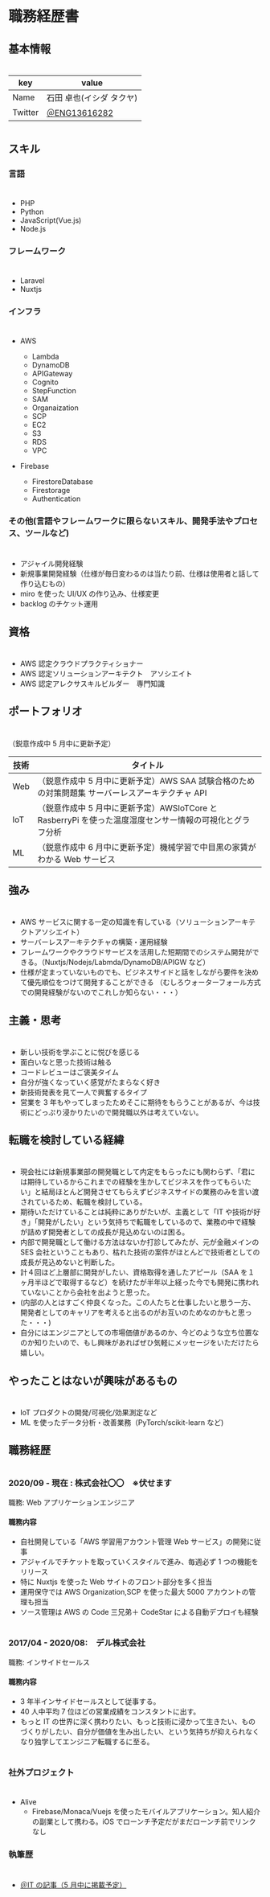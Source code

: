 # 職務経歴書


## 基本情報

#

| key     | value                                            |
| ------- | ------------------------------------------------ |
| Name    | 石田 卓也(イシダ タクヤ)                         |
| Twitter | [＠ENG13616282](https://twitter.com/ENG13616282) |

#

## スキル

### 言語

#

- PHP
- Python
- JavaScript(Vue.js)
- Node.js

### フレームワーク

#

- Laravel
- Nuxtjs

### インフラ

#

- AWS

  - Lambda
  - DynamoDB
  - APIGateway
  - Cognito
  - StepFunction
  - SAM
  - Organaization
  - SCP
  - EC2
  - S3
  - RDS
  - VPC

- Firebase
  - FirestoreDatabase
  - Firestorage
  - Authentication

### その他(言語やフレームワークに限らないスキル、開発手法やプロセス、ツールなど)

#

- アジャイル開発経験
- 新規事業開発経験（仕様が毎日変わるのは当たり前、仕様は使用者と話して作り込むもの）
- miro を使った UI/UX の作り込み、仕様変更
- backlog のチケット運用

## 資格

#

- AWS 認定クラウドプラクティショナー
- AWS 認定ソリューションアーキテクト　アソシエイト
- AWS 認定アレクサスキルビルダー　専門知識

## ポートフォリオ

#

（鋭意作成中 5 月中に更新予定）

| 技術 | タイトル                                                                                                 |
| ---- | -------------------------------------------------------------------------------------------------------- |
| Web  | （鋭意作成中 5 月中に更新予定）AWS SAA 試験合格のための対策問題集 サーバーレスアーキテクチャ API         |
| IoT  | （鋭意作成中 5 月中に更新予定）AWSIoTCore と RasberryPi を使った温度湿度センサー情報の可視化とグラフ分析 |
| ML   | （鋭意作成中 6 月中に更新予定）機械学習で中目黒の家賃がわかる Web サービス                               |

## 強み

#

- AWS サービスに関する一定の知識を有している（ソリューションアーキテクトアソシエイト）
- サーバーレスアーキテクチャの構築・運用経験
- フレームワークやクラウドサービスを活用した短期間でのシステム開発ができる。（Nuxtjs/Nodejs/Labmda/DynamoDB/APIGW など）
- 仕様が定まっていないものでも、ビジネスサイドと話をしながら要件を決めて優先順位をつけて開発することができる
  （むしろウォーターフォール方式での開発経験がないのでこれしか知らない・・・）

## 主義・思考

#

- 新しい技術を学ぶことに悦びを感じる
- 面白いなと思った技術は触る
- コードレビューはご褒美タイム
- 自分が強くなっていく感覚がたまらなく好き
- 新技術発表を見て一人で興奮するタイプ
- 営業を 3 年もやってしまったためそこに期待をもらうことがあるが、今は技術にどっぷり浸かりたいので開発職以外は考えていない。

## 転職を検討している経緯

#

- 現会社には新規事業部の開発職として内定をもらったにも関わらず、「君には期待しているからこれまでの経験を生かしてビジネスを作ってもらいたい」と結局ほとんど開発させてもらえずビジネスサイドの業務のみを言い渡されているため、転職を検討している。
- 期待いただけていることは純粋にありがたいが、主義として「IT や技術が好き」「開発がしたい」という気持ちで転職をしているので、業務の中で経験が詰めず開発者としての成長が見込めないのは困る。
- 内部で開発職として働ける方法はないか打診してみたが、元が金融メインの SES 会社ということもあり、枯れた技術の案件がほとんどで技術者としての成長が見込めないと判断した。
- 計４回ほど上層部に開発がしたい、資格取得を通したアピール（SAA を１ヶ月半ほどで取得するなど）を続けたが半年以上経った今でも開発に携われていないことから会社を出ようと思った。
- (内部の人とはすごく仲良くなった。この人たちと仕事したいと思う一方、開発者としてのキャリアを考えると出るのがお互いのためなのかもと思った・・・)
- 自分にはエンジニアとしての市場価値があるのか、今どのような立ち位置なのか知りたいので、もし興味があればぜひ気軽にメッセージをいただけたら嬉しい。

## やったことはないが興味があるもの

#

- IoT プロダクトの開発/可視化/効果測定など
- ML を使ったデータ分析・改善業務（PyTorch/scikit-learn など)

## 職務経歴

#

### 2020/09 - 現在 : 株式会社〇〇　※伏せます

職務: Web アプリケーションエンジニア

#### 職務内容

- 自社開発している「AWS 学習用アカウント管理 Web サービス」の開発に従事
- アジャイルでチケットを取っていくスタイルで進み、毎週必ず 1 つの機能をリリース
- 特に Nuxtjs を使った Web サイトのフロント部分を多く担当
- 運用保守では AWS Organization,SCP を使った最大 5000 アカウントの管理も担当
- ソース管理は AWS の Code 三兄弟＋ CodeStar による自動デプロイも経験

#

### 2017/04 - 2020/08:　デル株式会社

職務: インサイドセールス

#### 職務内容

- 3 年半インサイドセールスとして従事する。
- 40 人中平均 7 位ほどの営業成績をコンスタントに出す。
- もっと IT の世界に深く携わりたい、もっと技術に浸かって生きたい、ものづくりがしたい、自分が価値を生み出したい、という気持ちが抑えられなくなり独学してエンジニア転職するに至る。

#

### 社外プロジェクト

#

- Alive
  - Firebase/Monaca/Vuejs を使ったモバイルアプリケーション。知人紹介の副業として携わる。iOS でローンチ予定だがまだローンチ前でリンクなし

### 執筆歴

#

- [＠IT の記事（5 月中に掲載予定）](記事のリンクとか)

